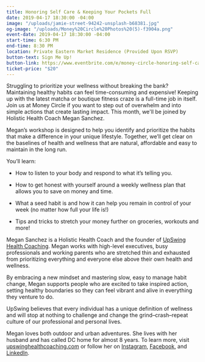 ```yaml
---
title: Honoring Self Care & Keeping Your Pockets Full
date: 2019-04-17 18:30:00 -04:00
image: "/uploads/jamie-street-94242-unsplash-b68381.jpg"
og-image: "/uploads/Money%20Circle%20Photos%20(5)-f3904a.png"
event-date: 2019-04-17 18:30:00 -04:00
start-time: 6:30 PM
end-time: 8:30 PM
location: Private Eastern Market Residence (Provided Upon RSVP)
button-text: Sign Me Up!
button-link: https://www.eventbrite.com/e/money-circle-honoring-self-care-keeping-your-pockets-full-tickets-59004572264
ticket-price: "$20"
---
```


Struggling to prioritize your wellness without breaking the bank? Maintaining healthy habits can feel time-consuming and expensive! Keeping up with the latest matcha or boutique fitness craze is a full-time job in itself. Join us at Money Circle if you want to step out of overwhelm and into simple actions that create lasting impact. This month, we'll be joined by Holistic Health Coach Megan Sanchez.

Megan’s workshop is designed to help you identify and prioritize the habits that make a difference in your unique lifestyle. Together, we’ll get clear on the baselines of health and wellness that are natural, affordable and easy to maintain in the long run.

You’ll learn:

* How to listen to your body and respond to what it’s telling you.

* How to get honest with yourself around a weekly wellness plan that allows you to save on money and time.

* What a seed habit is and how it can help you remain in control of your week (no matter how full your life is!)

* Tips and tricks to stretch your money further on groceries, workouts and more!

Megan Sanchez is a Holistic Health Coach and the founder of [UpSwing Health Coaching](https://upswinghealthcoaching.com/). Megan works with high-level executives, busy professionals and working parents who are stretched thin and exhausted from prioritizing everything and everyone else above their own health and wellness.

By embracing a new mindset and mastering slow, easy to manage habit change, Megan supports people who are excited to take inspired action, setting healthy boundaries so they can feel vibrant and alive in everything they venture to do.

UpSwing believes that every individual has a unique definition of wellness and will stop at nothing to challenge and change the grind–crash–repeat culture of our professional and personal lives.

Megan loves both outdoor and urban adventures. She lives with her husband and has called DC home for almost 8 years. To learn more, visit [upswinghealthcoaching.com](http://upswinghealthcoaching.com/) or follow her on [Instagram](https://www.instagram.com/upswing_hc/), [Facebook](https://www.facebook.com/upswinghc/), and [LinkedIn](https://www.linkedin.com/in/megan-sanchez-8475a924/).